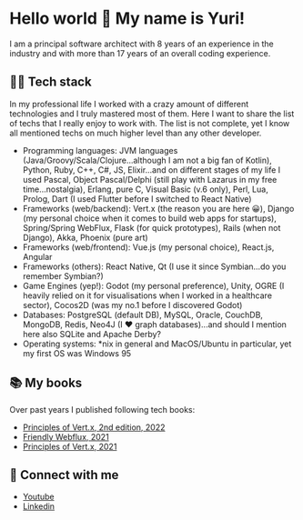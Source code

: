 # Hello world 👋 My name is Yuri!

I am a principal software architect with 8 years of an experience in the industry and with more than 17 years of an overall coding experience.

## 👨‍💻 Tech stack

In my professional life I worked with a crazy amount of different technologies and I truly mastered most of them. Here I want to share the list of techs that I really enjoy to work with. The list is not complete, yet I know all mentioned techs on much higher level than any other developer.

* Programming languages: JVM languages (Java/Groovy/Scala/Clojure...although I am not a big fan of Kotlin), Python, Ruby, C++, C#, JS, Elixir...and on different stages of my life I used Pascal, Object Pascal/Delphi (still play with Lazarus in my free time...nostalgia), Erlang, pure C, Visual Basic (v.6 only), Perl, Lua, Prolog, Dart (I used Flutter before I switched to React Native)
* Frameworks (web/backend): Vert.x (the reason you are here 😀), Django (my personal choice when it comes to build web apps for startups), Spring/Spring WebFlux, Flask (for quick prototypes), Rails (when not Django), Akka, Phoenix (pure art)
* Frameworks (web/frontend): Vue.js (my personal choice), React.js, Angular
* Frameworks (others): React Native, Qt (I use it since Symbian...do you remember Symbian?)
* Game Engines (yep!): Godot (my personal preference), Unity, OGRE (I heavily relied on it for visualisations when I worked in a healthcare sector), Cocos2D (was my no.1 before I discovered Godot)
* Databases: PostgreSQL (default DB), MySQL, Oracle, CouchDB, MongoDB, Redis, Neo4J (I ♥️ graph databases)...and should I mention here also SQLite and Apache Derby?
* Operating systems: *nix in general and MacOS/Ubuntu in particular, yet my first OS was Windows 95

## 📚 My books

Over past years I published following tech books:

* [Principles of Vert.x, 2nd edition, 2022](https://leanpub.com/principlesofvertx2)
* [Friendly Webflux, 2021](https://leanpub.com/friendlywebflux)
* [Principles of Vert.x, 2021](https://leanpub.com/principlesofvertx)

## 🤝 Connect with me

* [Youtube](https://www.youtube.com/@yurimednikovmsc7919)
* [Linkedin](https://www.linkedin.com/in/yuri-mednikov-b37666265/)